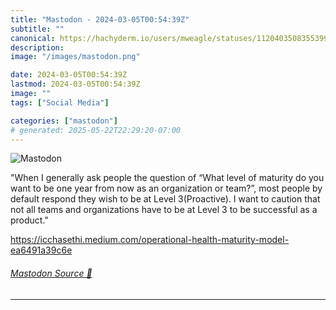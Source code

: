 ```yaml
---
title: "Mastodon - 2024-03-05T00:54:39Z"
subtitle: ""
canonical: https://hachyderm.io/users/mweagle/statuses/112040350835539952
description:
image: "/images/mastodon.png"

date: 2024-03-05T00:54:39Z
lastmod: 2024-03-05T00:54:39Z
image: ""
tags: ["Social Media"]

categories: ["mastodon"]
# generated: 2025-05-22T22:29:20-07:00
---
```

![Mastodon](/images/mastodon.png)

<p>&quot;When I generally ask people the question of “What level of maturity do you want to be one year from now as an organization or team?”, most people by default respond they wish to be at Level 3(Proactive). I want to caution that not all teams and organizations have to be at Level 3 to be successful as a product.&quot;</p><p><a href="https://icchasethi.medium.com/operational-health-maturity-model-ea6491a39c6e" target="_blank" rel="nofollow noopener noreferrer" translate="no"><span class="invisible">https://</span><span class="ellipsis">icchasethi.medium.com/operatio</span><span class="invisible">nal-health-maturity-model-ea6491a39c6e</span></a></p>


###### [Mastodon Source 🐘](https://hachyderm.io/@mweagle/112040350835539952)

___
